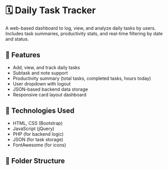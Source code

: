 # 🗓️ Daily Task Tracker

A web-based dashboard to log, view, and analyze daily tasks by users. Includes task summaries, productivity stats, and real-time filtering by date and status.

## 🚀 Features

- Add, view, and track daily tasks
- Subtask and note support
- Productivity summary (total tasks, completed tasks, hours today)
- User dropdown with logout
- JSON-based backend data storage
- Responsive card layout dashboard

## 🧱 Technologies Used

- HTML, CSS (Bootstrap)
- JavaScript (jQuery)
- PHP (for backend logic)
- JSON (for task storage)
- FontAwesome (for icons)

## 📂 Folder Structure

